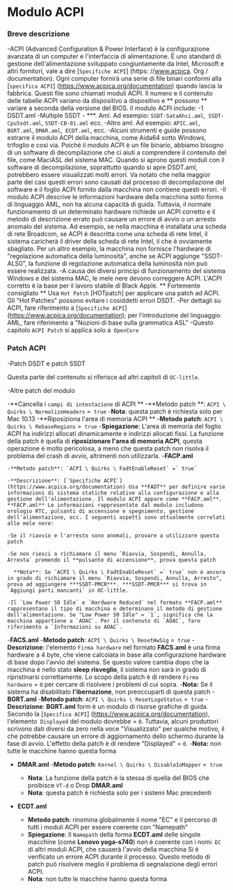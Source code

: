 # Modulo ACPI

### Breve descrizione

-ACPI (Advanced Configuration & Power Interface) è la configurazione avanzata di un computer e l'interfaccia di alimentazione. È uno standard di gestione dell'alimentazione sviluppato congiuntamente da Intel, Microsoft e altri fornitori, vale a dire [`Specifiche ACPI`] (https: //www.acpica. Org / documentation). Ogni computer fornirà una serie di file binari conformi alla [`specifica ACPI`] (https://www.acpica.org/documentation) quando lascia la fabbrica. Questi file sono chiamati moduli ACPI. Il numero e il contenuto delle tabelle ACPI variano da dispositivo a dispositivo e ** possono ** variare a seconda della versione del BIOS. Il modulo ACPI include:
  -1 DSDT.aml
  -Multiple SSDT - ***. Aml. Ad esempio: `SSDT-SataAhci.aml`,` SSDT-CpuSsdt.aml`, `SSDT-CB-01.aml` ecc.
  -Altro aml. Ad esempio: `APIC.aml`,` BGRT.aml`, `DMAR.aml`,` ECDT.aml`, ecc.
-Alcuni strumenti e guide possono estrarre il modulo ACPI della macchina, come Aida64 sotto Windows, trifoglio e così via. Poiché il modulo ACPI è un file binario, abbiamo bisogno di un software di decompilazione che ci aiuti a comprendere il contenuto del file, come MaciASL del sistema MAC. Quando si aprono questi moduli con il software di decompilazione, soprattutto quando si apre DSDT.aml, potrebbero essere visualizzati molti errori. Va notato che nella maggior parte dei casi questi errori sono causati dal processo di decompilazione del software e il foglio ACPI fornito dalla macchina non contiene questi errori.
-Il modulo ACPI descrive le informazioni hardware della macchina sotto forma di linguaggio AML, non ha alcuna capacità di guida. Tuttavia, il normale funzionamento di un determinato hardware richiede un ACPI corretto e il metodo di descrizione errato può causare un errore di avvio o un arresto anomalo del sistema. Ad esempio, se nella macchina è installata una scheda di rete Broadcom, se ACPI è descritta come una scheda di rete Intel, il sistema caricherà il driver della scheda di rete Intel, il che è ovviamente sbagliato. Per un altro esempio, la macchina non fornisce l'hardware di "regolazione automatica della luminosità", anche se ACPI aggiunge "SSDT-ALS0", la funzione di regolazione automatica della luminosità non può essere realizzata.
-A causa dei diversi principi di funzionamento del sistema Windows e del sistema MAC, le mele nere devono correggere ACPI. L'ACPI corretto è la base per il lavoro stabile di Black Apple. ** Fortemente consigliato ** Usa `Hot Patch` [HOTpatch] per applicare una patch ad ACPI. Gli "Hot Patches" possono evitare i cosiddetti errori DSDT.
-Per dettagli su ACPI, fare riferimento a [`Specifiche ACPI`] (https://www.acpica.org/documentation); per l'introduzione del linguaggio AML, fare riferimento a "Nozioni di base sulla grammatica ASL"
-Questo capitolo `ACPI Patch` si applica solo a` OpenCore`

### Patch ACPI

-Patch DSDT e patch SSDT

  Questa parte del contenuto si riferisce ad altri capitoli di `OC-little`.

-Altre patch del modulo

  -**Cancella i `campi di intestazione` di ACPI **
    -**Metodo patch **: `ACPI \ Quirks \ NormalizeHeaders` =` true`
    -**Nota**: questa patch è richiesta solo per Mac 10.13
  -**Riposiziona l'area di memoria ACPI **
    -**Metodo patch**: `ACPI \ Quirks \ RebaseRegions` =` true`
    -**Spiegazione**: L'area di memoria del foglio ACPI ha indirizzi allocati dinamicamente e indirizzi allocati fissi. La funzione della patch è quella di **riposizionare l'area di memoria ACPI**, questa operazione è molto pericolosa, a meno che questa patch non risolva il problema del crash di avvio, altrimenti non utilizzarla.
  -**FACP.aml**
    
    -**Metodo patch**: `ACPI \ Quirks \ FadtEnableReset` =` true`
    
    -**Descrizione**: [`Specifiche ACPI`] (https://www.acpica.org/documentation) Usa **FADT** per definire varie informazioni di sistema statiche relative alla configurazione e alla gestione dell'alimentazione. Il modulo ACPI appare come **FACP.aml**. **FACP.aml** Le informazioni rappresentate dal modulo includono orologio RTC, pulsanti di accensione e spegnimento, gestione dell'alimentazione, ecc. I seguenti aspetti sono attualmente correlati alle mele nere:
    
    -Se il riavvio e l'arresto sono anomali, provare a utilizzare questa patch
      
    -Se non riesci a richiamare il menu `Riavvia, Sospendi, Annulla, Arresta` premendo il **pulsante di accensione**, prova questa patch
      
      **Nota**: Se `ACPI \ Quirks \ FadtEnableReset` =` true` non è ancora in grado di richiamare il menu `Riavvia, Sospendi, Annulla, Arresto", prova ad aggiungere ***SSDT-PMCR***. ***SSDT-PMCR*** si trova in `Aggiungi parti mancanti` in OC-little.
      
    -Il `Low Power S0 Idle` e `Hardware Reduced` nel formato **FACP.aml** rappresentano il tipo di macchina e determinano il metodo di gestione dell'alimentazione. Se "Low Power S0 Idle" = `1`, significa che la macchina appartiene a `AOAC`. Per il contenuto di `AOAC`, fare riferimento a `Informazioni su AOAC`.
    
  -**FACS.aml**
    -**Metodo patch**: `ACPI \ Quirks \ ResetHwSig` =` true`
    -**Descrizione**: l'elemento `Firma hardware` nel formato **FACS.aml** è una firma hardware a 4 byte, che viene calcolata in base alla configurazione hardware di base dopo l'avvio del sistema. Se questo valore cambia dopo che la macchina è nello stato **sleep** **risveglio**, il sistema non sarà in grado di ripristinarsi correttamente. Lo scopo della patch è di rendere `Firma hardware` = `0` per cercare di risolvere i problemi di cui sopra.
    -**Nota:** Se il sistema ha disabilitato **l'ibernazione**, non preoccuparti di questa patch
  -**BGRT.aml**
    -**Metodo patch**: `ACPI \ Quirks \ ResetLogoStatus` =` true`
    -**Descrizione**: **BGRT.aml** form è un modulo di risorse grafiche di guida. Secondo la [`Specifica ACPI`] (https://www.acpica.org/documentation), l'elemento` Displayed` del modulo dovrebbe = `0`. Tuttavia, alcuni produttori scrivono dati diversi da zero nella voce "Visualizzato" per qualche motivo, il che potrebbe causare un errore di aggiornamento dello schermo durante la fase di avvio. L'effetto della patch è di rendere "Displayed" = `0`.
    -**Nota:** non tutte le macchine hanno questa forma
  - **DMAR.aml**
    -**Metodo patch**: `Kernel \ Quirks \ DisableIoMapper` =` true`
    - **Nota**: La funzione della patch è la stessa di quella del BIOS che proibisce `VT-d` o Drop **DMAR.aml**
    - **Nota**: questa patch è richiesta solo per i sistemi Mac precedenti
  - **ECDT.aml**
    
    - **Metodo patch**: rinomina globalmente il nome "EC" e il percorso di tutti i moduli ACPI per essere coerente con "Namepath"
    - **Spiegazione**: Il `Namepath` della forma **ECDT.aml** delle singole macchine (come **Lenovo yoga-s740**) non è coerente con i nomi` EC` di altri moduli ACPI, che causerà l'avvio della macchina Si è verificato un errore ACPI durante il processo. Questo metodo di patch può risolvere meglio il problema di segnalazione degli errori ACPI.
    - **Nota**: non tutte le macchine hanno questa forma
